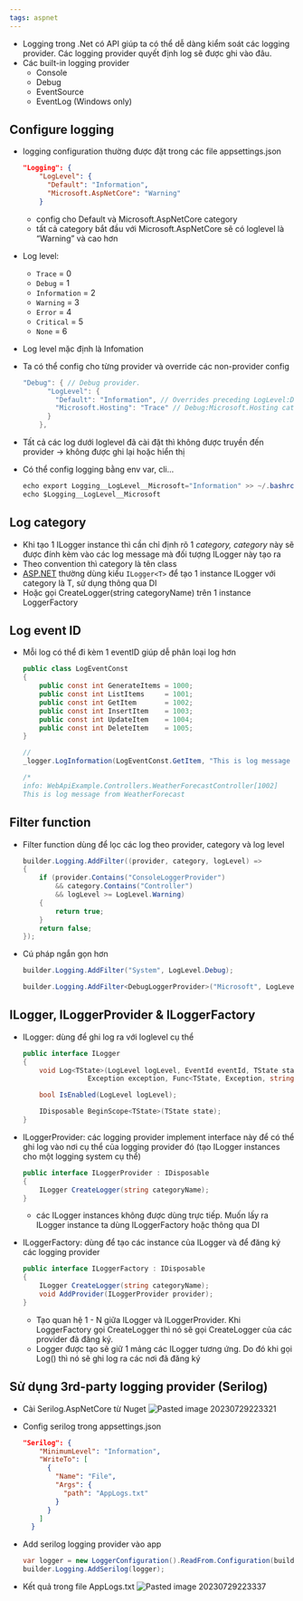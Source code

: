 ```yaml
---
tags: aspnet 
---
```

- Logging trong .Net có API giúp ta có thể dễ dàng kiểm soát các logging provider. Các logging provider quyết định log sẽ được ghi vào đâu.
- Các built-in logging provider
    - Console
    - Debug
    - EventSource
    - EventLog (Windows only)

## Configure logging

- logging configuration thường được đặt trong các file appsettings.json
    
    ```json
    "Logging": {
        "LogLevel": {
          "Default": "Information",
          "Microsoft.AspNetCore": "Warning"
        }
    ```
    
    - config cho Default và Microsoft.AspNetCore category
    - tất cả category bắt đầu với Microsoft.AspNetCore sẽ có loglevel là “Warning” và cao hơn
- Log level:
    
    - `Trace` = 0
    - `Debug` = 1
    - `Information` = 2
    - `Warning` = 3
    - `Error` = 4
    - `Critical` = 5
    - `None` = 6
- Log level mặc định là Infomation
    
- Ta có thể config cho từng provider và override các non-provider config
    
    ```csharp
    "Debug": { // Debug provider.
          "LogLevel": {
            "Default": "Information", // Overrides preceding LogLevel:Default setting.
            "Microsoft.Hosting": "Trace" // Debug:Microsoft.Hosting category.
          }
        },
    ```
    
- Tất cả các log dưới loglevel đã cài đặt thì không được truyền đến provider → không được ghi lại hoặc hiển thị
    
- Có thể config logging bằng env var, cli…
    
    ```csharp
    echo export Logging__LogLevel__Microsoft="Information" >> ~/.bashrc && source ~/.bashrc
    echo $Logging__LogLevel__Microsoft
    ```
    

## Log category

- Khi tạo 1 ILogger instance thì cần chỉ định rõ 1 _category, category_ này sẽ được đính kèm vào các log message mà đối tượng ILogger này tạo ra
- Theo convention thì category là tên class
- [ASP.NET](http://ASP.NET) thường dùng kiểu `ILogger<T>` để tạo 1 instance ILogger với category là T, sử dụng thông qua DI
- Hoặc gọi CreateLogger(string categoryName) trên 1 instance LoggerFactory

## Log event ID

- Mỗi log có thể đi kèm 1 eventID giúp dễ phân loại log hơn
    
    ```csharp
    public class LogEventConst
    {
        public const int GenerateItems = 1000;
        public const int ListItems     = 1001;
        public const int GetItem       = 1002;
        public const int InsertItem    = 1003;
        public const int UpdateItem    = 1004;
        public const int DeleteItem    = 1005;
    }
    
    //
    _logger.LogInformation(LogEventConst.GetItem, "This is log message from WeatherForecast");
    
    /*
    info: WebApiExample.Controllers.WeatherForecastController[1002]
    This is log message from WeatherForecast
    ```
    

## Filter function

- Filter function dùng để lọc các log theo provider, category và log level
    
    ```csharp
    builder.Logging.AddFilter((provider, category, logLevel) =>
    {
        if (provider.Contains("ConsoleLoggerProvider")
            && category.Contains("Controller")
            && logLevel >= LogLevel.Warning)
        {
            return true;
        }
        return false;
    });
    ```
    
- Cú pháp ngắn gọn hơn
    
    ```csharp
    builder.Logging.AddFilter("System", LogLevel.Debug);
    
    builder.Logging.AddFilter<DebugLoggerProvider>("Microsoft", LogLevel.Information);
    ```
    

## ILogger, ILoggerProvider & ILoggerFactory

- ILogger: dùng để ghi log ra với loglevel cụ thể
    
    ```csharp
    public interface ILogger
    {
        void Log<TState>(LogLevel logLevel, EventId eventId, TState state, 
    				Exception exception, Func<TState, Exception, string> formatter);
    
        bool IsEnabled(LogLevel logLevel);
    
        IDisposable BeginScope<TState>(TState state);
    }
    ```
    
- ILoggerProvider: các logging provider implement interface này để có thể ghi log vào nơi cụ thể của logging provider đó (tạo ILogger instances cho một logging system cụ thể)
    
    ```csharp
    public interface ILoggerProvider : IDisposable
    {
        ILogger CreateLogger(string categoryName);
    }
    ```
    
    - các ILogger instances không được dùng trực tiếp. Muốn lấy ra ILogger instance ta dùng ILoggerFactory hoặc thông qua DI
- ILoggerFactory: dùng để tạo các instance của ILogger và để đăng ký các logging provider
    
    ```csharp
    public interface ILoggerFactory : IDisposable
    {
        ILogger CreateLogger(string categoryName);
        void AddProvider(ILoggerProvider provider);
    }
    ```
    
    - Tạo quan hệ 1 - N giữa ILogger và ILoggerProvider. Khi LoggerFactory gọi CreateLogger thì nó sẽ gọi CreateLogger của các provider đã đăng ký.
    - Logger được tạo sẽ giữ 1 mảng các ILogger tương ứng. Do đó khi gọi Log() thì nó sẽ ghi log ra các nơi đã đăng ký

## Sử dụng 3rd-party logging provider (Serilog)

- Cài Serilog.AspNetCore từ Nuget
    ![Pasted image 20230729223321](Pasted%20image%2020230729223321.png)
    
- Config serilog trong appsettings.json
    
    ```json
    "Serilog": {
        "MinimumLevel": "Information",
        "WriteTo": [
          {
            "Name": "File",
            "Args": {
              "path": "AppLogs.txt"
            }
          }
        ]
      }
    ```
    
- Add serilog logging provider vào app
    
    ```csharp
    var logger = new LoggerConfiguration().ReadFrom.Configuration(builder.Configuration).CreateLogger();
    builder.Logging.AddSerilog(logger);
    ```
    
- Kết quả trong file AppLogs.txt
    ![Pasted image 20230729223337](Pasted%20image%2020230729223337.png)